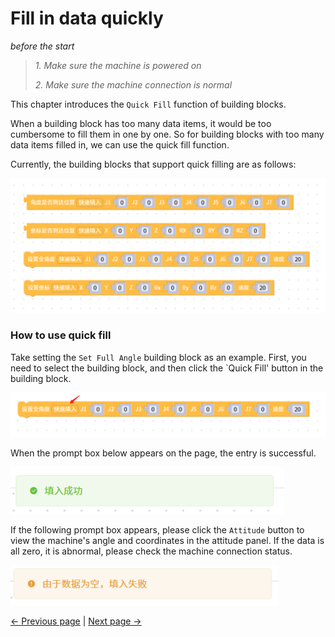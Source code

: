 # Fill in data quickly

_before the start_

> _1. Make sure the machine is powered on_
>
> _2. Make sure the machine connection is normal_

This chapter introduces the `Quick Fill` function of building blocks.

When a building block has too many data items, it would be too cumbersome to fill them in one by one.
So for building blocks with too many data items filled in, we can use the quick fill function.

Currently, the building blocks that support quick filling are as follows:

<img src="..\resources\1-blockly\images\autofill\1.png" style="zoom: 67%;"/>

### How to use quick fill

Take setting the `Set Full Angle` building block as an example. First, you need to select the building block, and then click the `Quick Fill' button in the building block.

<img src="..\resources\1-blockly\images\autofill\click_autofill.png" style="zoom: 87%;"/>

When the prompt box below appears on the page, the entry is successful.

<img src="..\resources\1-blockly\images\autofill\fill_success.png" style="zoom: 87%;"/>

If the following prompt box appears, please click the `Attitude` button to view the machine's angle and coordinates in the attitude panel. If the data is all zero, it is abnormal, please check the machine connection status.

<img src="..\resources\1-blockly\images\autofill\fill_error.png" style="zoom: 87%;"/>

[← Previous page](./3-littleCase.md) | [Next page →](./5-quickMove.md)
